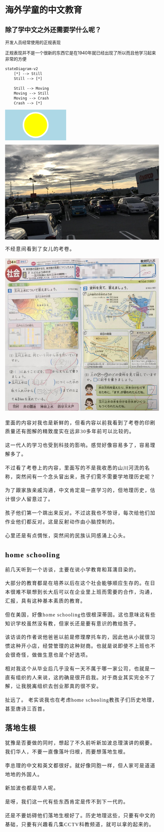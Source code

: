 <link href="https://vivienbh.github.io/CodeBlock/Markdown-here/markdown-here.css" rel="stylesheet"></link>

# 海外学童的中文教育

## 除了学中文之外还需要学什么呢？

开发人员经常使用的正规表现

正规表现并不是一个很新的东西它是在1940年就已经出现了所以而且他学习起来非常的方便

```mermaid
stateDiagram-v2
    [*] --> Still
    Still --> [*]

    Still --> Moving
    Moving --> Still
    Moving --> Crash
    Crash --> [*]

```
<div style="width: 200px; height: 100px; background-color: lightblue;">
  <svg viewBox="0 0 200 100">
    <circle cx="100" cy="50" r="40" stroke="white" stroke-width="5" fill="yellow"/>
  </svg>
</div>

<div id="frontpage">

![](2022-10-20-19-06-15.png)

</div>
<div id="main_content" style="font-size: 16px;line-height: 1.8em;letter-spacing: 0.1em;font-family: 微软雅黑;">
不经意间看到了女儿的考卷。


![](2022-10-20-19-02-16.png)


里面的内容对我也是新鲜的，但看内容以前我看到了考卷的印刷质量还有图解的精致度实在远非30多年前可以比较的。

这一代人的学习也受到科技的影响。感觉好像容易多了，容易理解多了。

不过看了考卷上的内容，里面写的不是我收悉的山川河流的名称，突然间有一个念头冒出来，孩子们需不需要学地理历史呢？

为了跟家族亲戚沟通，中文肯定是一直学习的，但地理历史，估计很少人留意过了。

孩子他们第一个跳出来反对。不过这我也不惊讶，每次给他们加作业他们都反对。这是反射动作由小脑控制的。

心里还是有点惆怅，突然间的民族认同感涌上心头。

## home schooling

前几天听到一个访谈，主要在说小学教育和耳濡目染的。

大部分的教育都是在培养以后在这个社会能够顺应生存的。在日本很难不联想到长大后可以在企业里上班而需要的合作，沟通，汇报，具有这种基本素质的教育。

但在美国，好像home schooling也很根深蒂固。这也意味这有些知识学校虽然没有教，但家长还是要有意识的教给孩子。

该访谈的作者说他爸爸以前是修理摩托车的，因此他从小就很习惯这种开小店，经营管理的这种财商。也就是说即使不上班也不会很奇怪，做做生意也是个好选项。

相对我这个从毕业后几乎没有一天不属于哪一家公司，也就是一直有组织的人来说，这的确是很开启我。对于商业其实完全不了解，让我脱离组织去创业那真的很不安。

扯远了。 老实说我也在考虑home schooling教孩子们历史地理，甚至唐诗三百首。

## 落地生根

犹豫是否要做的同时，想起了不久前听新加波总理演讲的纲要。我们华人，不要一直像落叶归根，而要想落地生根。

李总理的中文和英文都很好。就好像同胞一样，但人家可是道道地地的外国人。

新加波也都是华人呢。

是呀，我们这一代有些东西肯定是传不到下一代的。

还是不要妨碍他们落地生根好了。历史地理这些，只要有中文的基础，只要有兴趣看几集CCTV科教频道，就可以拿的起来的。


 

</div>